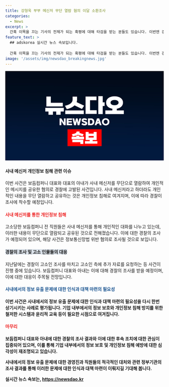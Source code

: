 ```yaml
---
title: 강형욱 부부 메신저 무단 열람 혐의 이달 소환조사
categories:
  - News
excerpt: >
  간혹 이목을 끄는 기사의 전제가 되는 혹평에 대해 타검을 받는 분들도 있습니다. 이번엔 강형욱 보듬컴퍼니 대표가 경찰의 조사를 받을 예정이며, 고소된 사람들은 개인적인 내용을 무단으로 공유하는 것이 비밀 침해라고 주장하고 있습니다. 정보통신망법 위반 혐의로 경찰 조사를 받게 될 것으로 보이며, 해당 사안에 대한 논란이 예상됩니다.
feature_text: >
  ## adskorea 실시간 뉴스 속보입니다.

  간혹 이목을 끄는 기사의 전제가 되는 혹평에 대해 타검을 받는 분들도 있습니다. 이번엔 강형욱 보듬컴퍼니 대표가 경찰의 조사를 받을 예정이며, 고소된 사람들은 개인적인 내용을 무단으로 공유하는 것이 비밀 침해라고 주장하고 있습니다. 정보통신망법 위반 혐의로 경찰 조사를 받게 될 것으로 보이며, 해당 사안에 대한 논란이 예상됩니다.
image: '/assets/img/newsdao_breakingnews.jpg'
---
```


<p><img src="/assets/img/newsdao_breakingnews.jpg" alt="adskorea 속보" /></p>

<h4>사내 메신저 개인정보 침해 관련 이슈</h4>

<p>이번 사건은 보듬컴퍼니 대표와 대표의 아내가 사내 메신저를 무단으로 열람하여 개인적인 메시지를 공유한 혐의로 경찰에 고발된 사건입니다. 사내 메신저라고 하더라도 개인적인 내용을 무단 열람하고 공유하는 것은 개인정보 침해로 여겨지며, 이에 따라 경찰이 조사에 착수할 예정입니다.</p>

<h4><b><span style="color: #ee2323;">사내 메신저를 통한 개인정보 침해</span></b></h4>

<p>고소당한 보듬컴퍼니 전 직원들은 사내 메신저를 통해 개인적인 대화를 나누고 있는데, 이러한 내용이 무단으로 열람되고 공유된 것으로 전해졌습니다. 이에 대한 경찰의 조사가 예정되어 있으며, 해당 사건은 정보통신망법 위반 혐의로 조사될 것으로 보입니다.</p>

<h4><b><span style="background-color: #21538527;">경찰의 조사 및 고소 인물들의 대응</span></b></h4>

<p>지난달에는 경찰이 고소인 조사를 마치고 고소인 측에 추가 자료를 요청하는 등 사건이 진행 중에 있습니다. 보듬컴퍼니 대표와 아내는 이에 대해 경찰의 조사를 받을 예정이며, 이에 대한 대응이 주목될 전망입니다.</p>

<h4><b><span style="color: #1a5490;">사내에서의 정보 유출 문제에 대한 인식과 대책 마련의 필요성</span><b></h4>

<p>이번 사건은 사내에서의 정보 유출 문제에 대한 인식과 대책 마련의 필요성을 다시 한번 상기시키는 사례로 평가됩니다. 기업 내부에서의 정보 보호와 개인정보 침해 방지를 위한 철저한 시스템과 윤리적 교육 등이 필요한 시점으로 여겨집니다.</p>

<h4><b><span style="color: #ee2323;">마무리</span></b></h4>

<p>보듬컴퍼니 대표와 아내에 대한 경찰의 조사 결과와 이에 대한 후속 조치에 대한 관심이 집중되어 있으며, 이를 통해 기업 내부에서의 정보 보호 및 개인정보 침해 예방에 대한 심각성이 재조명되고 있습니다.</p>

<p>사내에서의 정보 유출 문제에 대한 경영진과 직원들의 적극적인 대처와 관련 정부기관의 조사 결과를 통해 이러한 문제에 대한 인식과 대책 마련이 이뤄지길 기대해 봅니다.</p>
실시간 뉴스 속보는, <a href="https://newsdao.kr" rel="dofollow">https://newsdao.kr</a>


